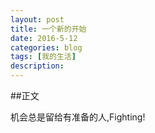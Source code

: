 ```yaml
---
layout: post
title: 一个新的开始
date: 2016-5-12
categories: blog
tags: [我的生活]
description: 
---
```




##正文

机会总是留给有准备的人,Fighting!
